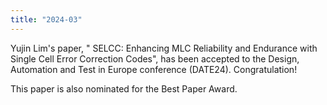 ```yaml
---
title: "2024-03"
---
```


Yujin Lim's paper, " SELCC: Enhancing MLC Reliability and Endurance with Single Cell Error Correction Codes", has been accepted to the Design, Automation and Test in Europe conference (DATE24). Congratulation!

This paper is also nominated for the Best Paper Award.

